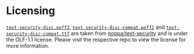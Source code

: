 <!--
SPDX-FileCopyrightText: 2023 froggie <legal@frogg.ie>

SPDX-License-Identifier: OSL-3.0
-->

# Licensing

[`text-security-disc.woff2`](./text-security-disc.woff2), [`text-security-disc-compat.woff2`](./text-security-disc-compat.woff2) and [`text-security-disc-compat.ttf`](./text-security-disc-compat.ttf) are taken from [noppa/text-security](https://github.com/noppa/text-security) and is under the OLF-1.1 license. Please visit the respective repo to view the license for more information.
